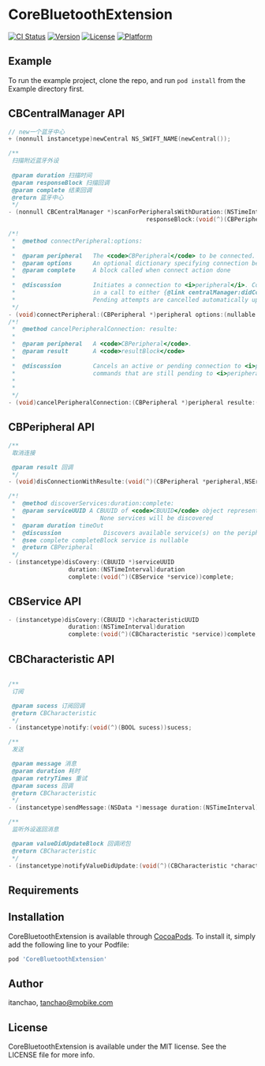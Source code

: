 # CoreBluetoothExtension

[![CI Status](https://img.shields.io/travis/itanchao/CoreBluetoothExtension.svg?style=flat)](https://travis-ci.org/itanchao/CoreBluetoothExtension)
[![Version](https://img.shields.io/cocoapods/v/CoreBluetoothExtension.svg?style=flat)](https://cocoapods.org/pods/CoreBluetoothExtension)
[![License](https://img.shields.io/cocoapods/l/CoreBluetoothExtension.svg?style=flat)](https://cocoapods.org/pods/CoreBluetoothExtension)
[![Platform](https://img.shields.io/cocoapods/p/CoreBluetoothExtension.svg?style=flat)](https://cocoapods.org/pods/CoreBluetoothExtension)

## Example

To run the example project, clone the repo, and run `pod install` from the Example directory first.



## CBCentralManager API

~~~objective-c
// new一个蓝牙中心
+ (nonnull instancetype)newCentral NS_SWIFT_NAME(newCentral());

/**
 扫描附近蓝牙外设
 
 @param duration 扫描时间
 @param responseBlock 扫描回调
 @param complete 结束回调
 @return 蓝牙中心
 */
- (nonnull CBCentralManager *)scanForPeripheralsWithDuration:(NSTimeInterval) duration
                                       responseBlock:(void(^)(CBPeripheral *peripheral,NSDictionary<NSString *, id> * advertisementData,NSNumber *RSSI,NSError *error))responseBlock complete:(void(^)(void))complete;

/*!
 *  @method connectPeripheral:options:
 *
 *  @param peripheral   The <code>CBPeripheral</code> to be connected.
 *  @param options      An optional dictionary specifying connection behavior options.
 *  @param complete     A block called when connect action done
 *
 *  @discussion         Initiates a connection to <i>peripheral</i>. Connection attempts never time out and, depending on the outcome, will result
 *                      in a call to either {@link centralManager:didConnectPeripheral:} or {@link centralManager:didFailToConnectPeripheral:error:}.
 *                      Pending attempts are cancelled automatically upon deallocation of <i>peripheral</i>, and explicitly via {@link cancelPeripheralConnection}.
 */
- (void)connectPeripheral:(CBPeripheral *)peripheral options:(nullable NSDictionary<NSString *,id> *)options duration:(NSTimeInterval)duration complete:(void(^)(CBPeripheral *peripheral,NSError *error))complete;
/*!
 *  @method cancelPeripheralConnection: resulte:
 *
 *  @param peripheral   A <code>CBPeripheral</code>.
 *  @param result       A <code>resultBlock</code>
 *
 *  @discussion         Cancels an active or pending connection to <i>peripheral</i>. Note that this is non-blocking, and any <code>CBPeripheral</code>
 *                      commands that are still pending to <i>peripheral</i> may or may not complete.
 *
 *
 */
- (void)cancelPeripheralConnection:(CBPeripheral *)peripheral resulte:(void(^)(CBPeripheral *peripheral,NSError *error))result;
~~~

## CBPeripheral  API

```objective-c
/**
 取消连接

 @param result 回调
 */
- (void)disConnectionWithResulte:(void(^)(CBPeripheral *peripheral,NSError *error))result;

/*!
 *  @method discoverServices:duration:complete:
 *  @param serviceUUID A CBUUID of <code>CBUUID</code> object representing the service types to be discovered. If <i>nil</i>,
 *                        None services will be discovered
 *  @param duration timeOut
 *  @discussion            Discovers available service(s) on the peripheral by UUID.
 *  @see complete completeBlock service is nullable
 *  @return CBPeripheral
 */
- (instancetype)disCovery:(CBUUID *)serviceUUID
                 duration:(NSTimeInterval)duration
                 complete:(void(^)(CBService *service))complete;
```

## CBService API

```objective-c
- (instancetype)disCovery:(CBUUID *)characteristicUUID
                 duration:(NSTimeInterval)duration
                 complete:(void(^)(CBCharacteristic *service))complete;
```

## CBCharacteristic API

~~~objective-c

/**
 订阅

 @param sucess 订阅回调
 @return CBCharacteristic
 */
- (instancetype)notify:(void(^)(BOOL sucess))sucess;

/**
 发送

 @param message 消息
 @param duration 耗时
 @param retryTimes 重试
 @param sucess 回调
 @return CBCharacteristic
 */
- (instancetype)sendMessage:(NSData *)message duration:(NSTimeInterval)duration retryTimes:(NSInteger)retryTimes result:(void (^)(BOOL))sucess;

/**
 监听外设返回消息

 @param valueDidUpdateBlock 回调闭包
 @return CBCharacteristic
 */
- (instancetype)notifyValueDidUpdate:(void(^)(CBCharacteristic *characteristic,NSError * error)) valueDidUpdateBlock;
~~~



## Requirements

## Installation

CoreBluetoothExtension is available through [CocoaPods](https://cocoapods.org). To install
it, simply add the following line to your Podfile:

```ruby
pod 'CoreBluetoothExtension'
```

## Author

itanchao, tanchao@mobike.com

## License

CoreBluetoothExtension is available under the MIT license. See the LICENSE file for more info.
